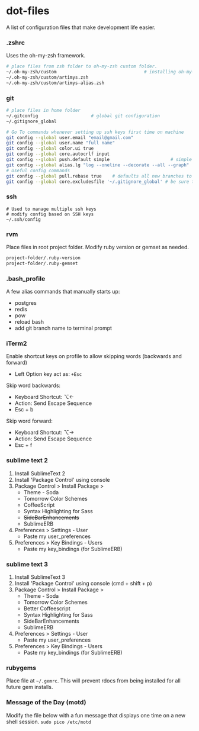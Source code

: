 # dot-files
A list of configuration files that make development life easier.



### .zshrc
Uses the oh-my-zsh framework.

``` sh
# place files from zsh folder to oh-my-zsh custom folder.
~/.oh-my-zsh/custom                                 # installing oh-my-zsh generates this folder
~/.oh-my-zsh/custom/artimys.zsh
~/.oh-my-zsh/custom/artimys-alias.zsh
```



### git

``` sh
# place files in home folder
~/.gitconfig                    # global git configuration
~/.gitignore_global

```

``` sh
# Go To commands whenever setting up ssh keys first time on machine
git config --global user.email "email@gmail.com"
git config --global user.name "full name"
git config --global color.ui true
git config --global core.autocrlf input
git config --global push.default simple                       # simple - only pushes current branch to github
git config --global alias.lg "log --oneline --decorate --all --graph"
# Useful config commands
git config --global pull.rebase true    # defaults all new branches to fetch then rebase (instead of fetch/merge)
git config --global core.excludesfile '~/.gitignore_global' # be sure to create file after
```

### ssh
```
# Used to manage multiple ssh keys
# modify config based on SSH keys
~/.ssh/config
```


### rvm
Place files in root project folder. Modify ruby version or gemset as needed.

``` sh
project-folder/.ruby-version
project-folder/.ruby-gemset
```



### .bash_profile
A few alias commands that manually starts up:
- postgres
- redis
- pow
- reload bash
- add git branch name to terminal prompt



### iTerm2
Enable shortcut keys on profile to allow skipping words (backwards and forward)
- Left Option key act as: ```+Esc```

Skip word backwards:
- Keyboard Shortcut: ⌥←
- Action: Send Escape Sequence
- Esc + b

Skip word forward:
- Keyboard Shortcut: ⌥→
- Action: Send Escape Sequence
- Esc + f


### sublime text 2
1) Install SublimeText 2
2) Install 'Package Control' using console
3) Package Control > Install Package >
    - Theme - Soda
    - Tomorrow Color Schemes
    - CoffeeScript
    - Syntax Highlighting for Sass
    - ~~SideBarEnhancements~~
    - SublimeERB
4) Preferences > Settings - User
    - Paste my user_preferences
5) Preferences > Key Bindings - Users
    - Paste my key_bindings (for SublimeERB)


### sublime text 3
1) Install SublimeText 3
2) Install 'Package Control' using console (cmd + shift + p)
3) Package Control > Install Package >
    - Theme - Soda
    - Tomorrow Color Schemes
    - Better Coffeescript
    - Syntax Highlighting for Sass
    - SideBarEnhancements
    - SublimeERB
4) Preferences > Settings - User
    - Paste my user_preferences
5) Preferences > Key Bindings - Users
    - Paste my key_bindings (for SublimeERB)


### rubygems
Place file at ```~/.gemrc```. This will prevent rdocs from being installed for all future gem installs.


### Message of the Day (motd)
Modify the file below with a fun message that displays one time on a new shell session.
```sudo pico /etc/motd```